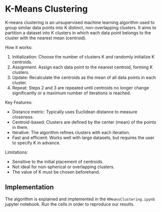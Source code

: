 # K-Means Clustering
K-means clustering is an unsupervised machine learning algorithm used to group similar data points into K distinct, non-overlapping clusters. It aims to partition a dataset into K clusters in which each data point belongs to the cluster with the nearest mean (centroid).

How it works:
1. Initialization: Choose the number of clusters K and randomly initialize K centroids.
2. Assignment: Assign each data point to the nearest centroid, forming K clusters.
3. Update: Recalculate the centroids as the mean of all data points in each cluster.
4. Repeat: Steps 2 and 3 are repeated until centroids no longer change significantly or a maximum number of iterations is reached.

Key Features:
- Distance metric: Typically uses Euclidean distance to measure closeness.
- Centroid-based: Clusters are defined by the center (mean) of the points in them.
- Iterative: The algorithm refines clusters with each iteration.
- Fast and efficient: Works well with large datasets, but requires the user to specify K in advance.

Limitations:
- Sensitive to the initial placement of centroids.
- Not ideal for non-spherical or overlapping clusters.
- The value of K must be chosen beforehand.

## Implementation
The algorithm is explained and implemented in the `KMeansClustering.ipynb` jupyter notebook. Run the cells in order to reproduce our results.
